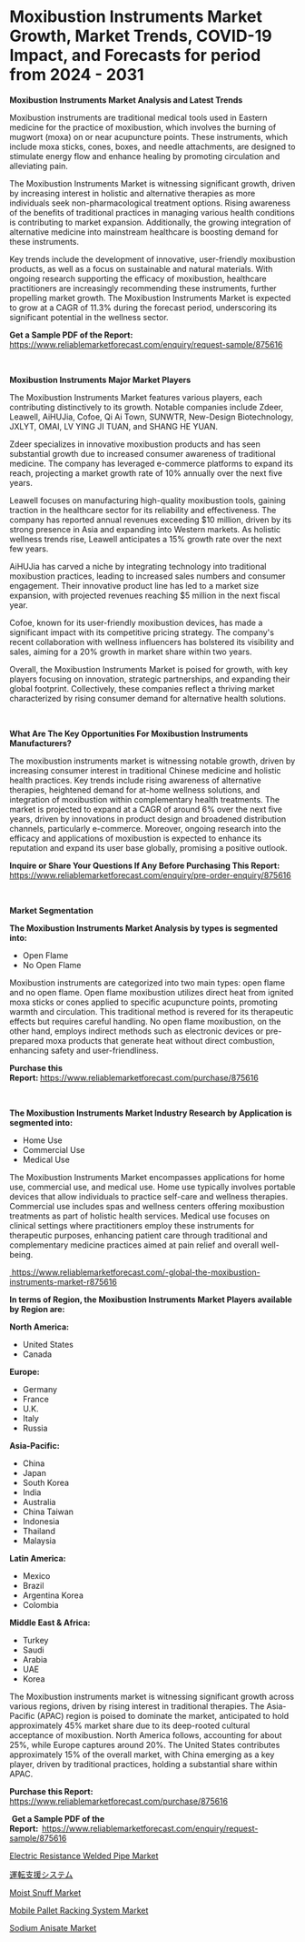 <p><h1>Moxibustion Instruments Market Growth, Market Trends, COVID-19 Impact, and Forecasts for period from 2024 - 2031</h1></p><p><strong>Moxibustion Instruments Market Analysis and Latest Trends</strong></p>
<p><p>Moxibustion instruments are traditional medical tools used in Eastern medicine for the practice of moxibustion, which involves the burning of mugwort (moxa) on or near acupuncture points. These instruments, which include moxa sticks, cones, boxes, and needle attachments, are designed to stimulate energy flow and enhance healing by promoting circulation and alleviating pain.</p><p>The Moxibustion Instruments Market is witnessing significant growth, driven by increasing interest in holistic and alternative therapies as more individuals seek non-pharmacological treatment options. Rising awareness of the benefits of traditional practices in managing various health conditions is contributing to market expansion. Additionally, the growing integration of alternative medicine into mainstream healthcare is boosting demand for these instruments.</p><p>Key trends include the development of innovative, user-friendly moxibustion products, as well as a focus on sustainable and natural materials. With ongoing research supporting the efficacy of moxibustion, healthcare practitioners are increasingly recommending these instruments, further propelling market growth. The Moxibustion Instruments Market is expected to grow at a CAGR of 11.3% during the forecast period, underscoring its significant potential in the wellness sector.</p></p>
<p><strong>Get a Sample PDF of the Report:&nbsp;</strong> <a href="https://www.reliablemarketforecast.com/enquiry/request-sample/875616">https://www.reliablemarketforecast.com/enquiry/request-sample/875616</a></p>
<p>&nbsp;</p>
<p><strong>Moxibustion Instruments Major Market Players</strong></p>
<p><p>The Moxibustion Instruments Market features various players, each contributing distinctively to its growth. Notable companies include Zdeer, Leawell, AiHUJia, Cofoe, Qi Ai Town, SUNWTR, New-Design Biotechnology, JXLYT, OMAI, LV YING JI TUAN, and SHANG HE YUAN.</p><p>Zdeer specializes in innovative moxibustion products and has seen substantial growth due to increased consumer awareness of traditional medicine. The company has leveraged e-commerce platforms to expand its reach, projecting a market growth rate of 10% annually over the next five years.</p><p>Leawell focuses on manufacturing high-quality moxibustion tools, gaining traction in the healthcare sector for its reliability and effectiveness. The company has reported annual revenues exceeding $10 million, driven by its strong presence in Asia and expanding into Western markets. As holistic wellness trends rise, Leawell anticipates a 15% growth rate over the next few years.</p><p>AiHUJia has carved a niche by integrating technology into traditional moxibustion practices, leading to increased sales numbers and consumer engagement. Their innovative product line has led to a market size expansion, with projected revenues reaching $5 million in the next fiscal year.</p><p>Cofoe, known for its user-friendly moxibustion devices, has made a significant impact with its competitive pricing strategy. The company's recent collaboration with wellness influencers has bolstered its visibility and sales, aiming for a 20% growth in market share within two years.</p><p>Overall, the Moxibustion Instruments Market is poised for growth, with key players focusing on innovation, strategic partnerships, and expanding their global footprint. Collectively, these companies reflect a thriving market characterized by rising consumer demand for alternative health solutions.</p></p>
<p>&nbsp;</p>
<p><strong>What Are The Key Opportunities For Moxibustion Instruments Manufacturers?</strong></p>
<p><p>The moxibustion instruments market is witnessing notable growth, driven by increasing consumer interest in traditional Chinese medicine and holistic health practices. Key trends include rising awareness of alternative therapies, heightened demand for at-home wellness solutions, and integration of moxibustion within complementary health treatments. The market is projected to expand at a CAGR of around 6% over the next five years, driven by innovations in product design and broadened distribution channels, particularly e-commerce. Moreover, ongoing research into the efficacy and applications of moxibustion is expected to enhance its reputation and expand its user base globally, promising a positive outlook.</p></p>
<p><strong>Inquire or Share Your Questions If Any Before Purchasing This Report:</strong> <a href="https://www.reliablemarketforecast.com/enquiry/pre-order-enquiry/875616">https://www.reliablemarketforecast.com/enquiry/pre-order-enquiry/875616</a></p>
<p>&nbsp;</p>
<p><strong>Market Segmentation</strong></p>
<p><strong>The Moxibustion Instruments Market Analysis by types is segmented into:</strong></p>
<p><ul><li>Open Flame</li><li>No Open Flame</li></ul></p>
<p><p>Moxibustion instruments are categorized into two main types: open flame and no open flame. Open flame moxibustion utilizes direct heat from ignited moxa sticks or cones applied to specific acupuncture points, promoting warmth and circulation. This traditional method is revered for its therapeutic effects but requires careful handling. No open flame moxibustion, on the other hand, employs indirect methods such as electronic devices or pre-prepared moxa products that generate heat without direct combustion, enhancing safety and user-friendliness.</p></p>
<p><strong>Purchase this Report:&nbsp;</strong><a href="https://www.reliablemarketforecast.com/purchase/875616">https://www.reliablemarketforecast.com/purchase/875616</a></p>
<p>&nbsp;</p>
<p><strong>The Moxibustion Instruments Market Industry Research by Application is segmented into:</strong></p>
<p><ul><li>Home Use</li><li>Commercial Use</li><li>Medical Use</li></ul></p>
<p><p>The Moxibustion Instruments Market encompasses applications for home use, commercial use, and medical use. Home use typically involves portable devices that allow individuals to practice self-care and wellness therapies. Commercial use includes spas and wellness centers offering moxibustion treatments as part of holistic health services. Medical use focuses on clinical settings where practitioners employ these instruments for therapeutic purposes, enhancing patient care through traditional and complementary medicine practices aimed at pain relief and overall well-being.</p></p>
<p><a href="https://www.reliablemarketforecast.com/-global-the-moxibustion-instruments-market-r875616">&nbsp;https://www.reliablemarketforecast.com/-global-the-moxibustion-instruments-market-r875616</a></p>
<p><strong>In terms of Region, the Moxibustion Instruments Market Players available by Region are:</strong></p>
<p>
    <p> <strong> North America: </strong>
        <ul>
            <li>United States</li>
            <li>Canada</li>
        </ul>
        </p> 
    <p> <strong> Europe: </strong>
        <ul>
            <li>Germany</li>
            <li>France</li>
            <li>U.K.</li>
            <li>Italy</li>
            <li>Russia</li>
        </ul>
        </p> 
    <p> <strong> Asia-Pacific: </strong>
        <ul>
            <li>China</li>
            <li>Japan</li>
            <li>South Korea</li>
            <li>India</li>
            <li>Australia</li>
            <li>China Taiwan</li>
            <li>Indonesia</li>
            <li>Thailand</li>
            <li>Malaysia</li>
        </ul>
        </p> 
    <p> <strong> Latin America: </strong>
        <ul>
            <li>Mexico</li>
            <li>Brazil</li>
            <li>Argentina Korea</li>
            <li>Colombia</li>
        </ul>
        </p> 
    <p> <strong> Middle East & Africa: </strong>
        <ul>
            <li>Turkey</li>
            <li>Saudi</li>
            <li>Arabia</li>
            <li>UAE</li>
            <li>Korea</li>
        </ul>
    </p>
    </p>
<p><p>The Moxibustion instruments market is witnessing significant growth across various regions, driven by rising interest in traditional therapies. The Asia-Pacific (APAC) region is poised to dominate the market, anticipated to hold approximately 45% market share due to its deep-rooted cultural acceptance of moxibustion. North America follows, accounting for about 25%, while Europe captures around 20%. The United States contributes approximately 15% of the overall market, with China emerging as a key player, driven by traditional practices, holding a substantial share within APAC.</p></p>
<p><strong>Purchase this Report: </strong><a href="https://www.reliablemarketforecast.com/purchase/875616">https://www.reliablemarketforecast.com/purchase/875616</a></p>
<p>&nbsp;<strong>Get a Sample PDF of the Report:&nbsp;&nbsp;</strong><a href="https://www.reliablemarketforecast.com/enquiry/request-sample/875616">https://www.reliablemarketforecast.com/enquiry/request-sample/875616</a></p>
<p><strong></strong></p>
<p><p><a href="https://www.linkedin.com/pulse/electric-resistance-welded-pipe-market-outlook-share-analysis-gta3f?trackingId=c15ry0NgQcqENsmYS5aJhQ%3D%3D">Electric Resistance Welded Pipe Market</a></p><p><a href="https://medium.com/@ismaelblick2023/driver-assistance-systems-market-%E3%81%AE%E3%82%B0%E3%83%AD%E3%83%BC%E3%83%90%E3%83%AB%E5%B8%82%E5%A0%B4%E6%A6%82%E8%A6%81%E3%81%AF-%E4%B8%96%E7%95%8C%E3%81%8A%E3%82%88%E3%81%B3%E4%B8%BB%E8%A6%81%E5%B8%82%E5%A0%B4%E3%81%AB%E3%81%8A%E3%81%91%E3%82%8B%E6%A5%AD%E7%95%8C%E3%81%AB%E5%BD%B1%E9%9F%BF%E3%82%92%E4%B8%8E%E3%81%88%E3%82%8B%E4%B8%BB%E8%A6%81%E3%81%AA%E3%83%88%E3%83%AC%E3%83%B3%E3%83%89%E3%81%AB%E3%81%A4%E3%81%84%E3%81%A6-%E7%8B%AC%E8%87%AA%E3%81%AE%E8%A6%96%E7%82%B9%E3%82%92%E6%8F%90%E4%BE%9B%E3%81%97%E3%81%BE%E3%81%99-45bb212935f8">運転支援システム</a></p><p><a href="https://github.com/AKSHATREPORTPRIME/Market-Research-Report-List-6/blob/main/moist-snuff-market.md">Moist Snuff Market</a></p><p><a href="https://medium.com/@earlecmcneil/the-mobile-pallet-racking-system-market-has-witnessed-significant-growth-in-recent-years-and-19b167a1e085">Mobile Pallet Racking System Market</a></p><p><a href="https://www.linkedin.com/pulse/sodium-anisate-market-trends-analysis-opportunities-challenges-lbhef?trackingId=FJbtOYAmRluH59No3zt3iw%3D%3D">Sodium Anisate Market</a></p></p>